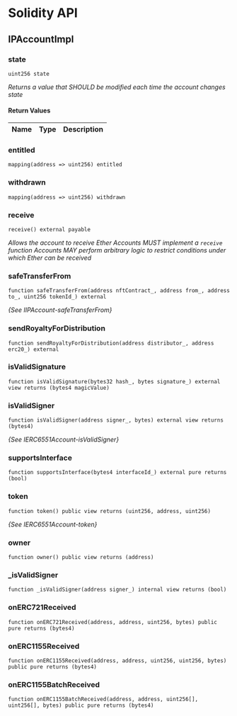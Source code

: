 # Solidity API

## IPAccountImpl

### state

```solidity
uint256 state
```

_Returns a value that SHOULD be modified each time the account changes state_

#### Return Values

| Name | Type | Description |
| ---- | ---- | ----------- |

### entitled

```solidity
mapping(address => uint256) entitled
```

### withdrawn

```solidity
mapping(address => uint256) withdrawn
```

### receive

```solidity
receive() external payable
```

_Allows the account to receive Ether
Accounts MUST implement a `receive` function
Accounts MAY perform arbitrary logic to restrict conditions
under which Ether can be received_

### safeTransferFrom

```solidity
function safeTransferFrom(address nftContract_, address from_, address to_, uint256 tokenId_) external
```

_{See IIPAccount-safeTransferFrom}_

### sendRoyaltyForDistribution

```solidity
function sendRoyaltyForDistribution(address distributor_, address erc20_) external
```

### isValidSignature

```solidity
function isValidSignature(bytes32 hash_, bytes signature_) external view returns (bytes4 magicValue)
```

### isValidSigner

```solidity
function isValidSigner(address signer_, bytes) external view returns (bytes4)
```

_{See IERC6551Account-isValidSigner}_

### supportsInterface

```solidity
function supportsInterface(bytes4 interfaceId_) external pure returns (bool)
```

### token

```solidity
function token() public view returns (uint256, address, uint256)
```

_{See IERC6551Account-token}_

### owner

```solidity
function owner() public view returns (address)
```

### _isValidSigner

```solidity
function _isValidSigner(address signer_) internal view returns (bool)
```

### onERC721Received

```solidity
function onERC721Received(address, address, uint256, bytes) public pure returns (bytes4)
```

### onERC1155Received

```solidity
function onERC1155Received(address, address, uint256, uint256, bytes) public pure returns (bytes4)
```

### onERC1155BatchReceived

```solidity
function onERC1155BatchReceived(address, address, uint256[], uint256[], bytes) public pure returns (bytes4)
```

